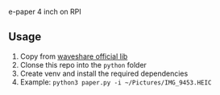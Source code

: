 e-paper 4 inch on RPI

## Usage

1. Copy from [waveshare official lib](https://github.com/waveshareteam/e-Paper/tree/master/E-paper_Separate_Program/4inch_e-Paper_E/RaspberryPi_JetsonNano/python)
1. Clonse this repo into the `python` folder
1. Create venv and install the required dependencies
1. Example: `python3 paper.py -i ~/Pictures/IMG_9453.HEIC`
